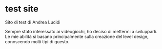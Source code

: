 # test site

Sito di test di Andrea Lucidi

Sempre stato interessato ai videogiochi, ho deciso di mettermi a svilupparli. Le mie abilità si basano principalmente sulla creazione del level design, conoscendo molti tipi di questo.
